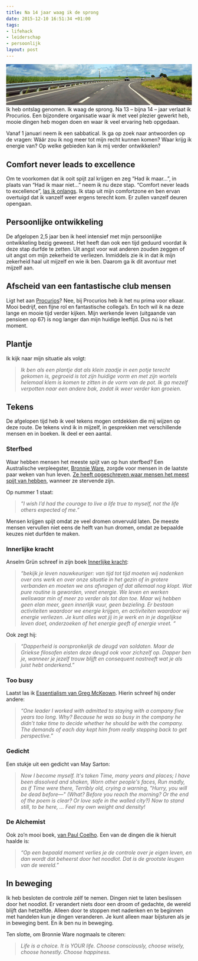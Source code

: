 ```yaml
---
title: Na 14 jaar waag ik de sprong
date: 2015-12-10 16:51:34 +01:00
tags:
- lifehack
- leiderschap
- persoonlijk
layout: post
---
```


![Op weg](/content/images/2015/12/Banner-vTnD.jpg)
Ik heb ontslag genomen. Ik waag de sprong. Na 13 – bijna 14 – jaar verlaat ik Procurios. Een bijzondere organisatie waar ik met veel plezier gewerkt heb, mooie dingen heb mogen doen en waar ik veel ervaring heb opgedaan.

Vanaf 1 januari neem ik een sabbatical. Ik ga op zoek naar antwoorden op de vragen: Wáár zou ik nog meer tot mijn recht kunnen komen? Waar krijg ik energie van? Op welke gebieden kan ik mij verder ontwikkelen?

## Comfort never leads to excellence
Om te voorkomen dat ik ooit spijt zal krijgen en zeg “Had ik maar…”, in plaats van “Had ik maar niet…” neem ik nu deze stap. “Comfort never leads to excellence”, [las ik onlangs](http://www.amazon.com/The-Art-Work-Proven-Discovering/dp/0718022076). Ik stap uit mijn comfortzone en ben ervan overtuigd dat ik vanzelf weer ergens terecht kom. Er zullen vanzelf deuren opengaan.

## Persoonlijke ontwikkeling
De afgelopen 2,5 jaar ben ik heel intensief met mijn persoonlijke ontwikkeling bezig geweest. Het heeft dan ook een tijd geduurd voordat ik deze stap durfde te zetten. Uit angst voor wat anderen zouden zeggen of uit angst om mijn zekerheid te verliezen. Inmiddels zie ik in dat ik mijn zekerheid haal uit mijzelf en wie ik ben. Daarom ga ik dit avontuur met mijzelf aan.

## Afscheid van een fantastische club mensen
Ligt het aan [Procurios](http://www.procurios.com/)? Nee, bij Procurios heb ik het nu prima voor elkaar. Mooi bedrijf, een fijne rol en fantastische collega’s. En toch wil ik na deze lange en mooie tijd verder kijken. Mijn werkende leven (uitgaande van pensioen op 67) is nog langer dan mijn huidige leeftijd. Dus nú is het moment.

## Plantje
Ik kijk naar mijn situatie als volgt:

> *Ik ben als een plantje dat als klein zaadje in een potje terecht gekomen is, gegroeid is tot zijn huidige vorm en met zijn wortels helemaal klem is komen te zitten in de vorm van de pot. Ik ga mezelf verpotten naar een andere bak, zodat ik weer verder kan groeien.*

## Tekens
De afgelopen tijd heb ik veel tekens mogen ontdekken die mij wijzen op deze route. De tekens vind ik in mijzelf, in gesprekken met verschillende mensen en in boeken. Ik deel er een aantal.

### Sterfbed
Waar hebben mensen het meeste spijt van op hun sterfbed? Een Australische verpleegster, [Bronnie Ware](http://bronnieware.com/regrets-of-the-dying/), zorgde voor mensen in de laatste paar weken van hun leven. [Ze heeft opgeschreven waar mensen het meest spijt van hebben](http://bronnieware.com/regrets-of-the-dying/), wanneer ze stervende zijn.

Op nummer 1 staat:
> *”I wish I’d had the courage to live a life true to myself, not the life others expected of me.”*

Mensen krijgen spijt omdat ze veel dromen onvervuld laten. De meeste mensen vervullen niet eens de helft van hun dromen, omdat ze bepaalde keuzes niet durfden te maken.

### Innerlijke kracht
Anselm Grün schreef in zijn boek [Innerlijke kracht](http://www.bol.com/nl/p/innerlijke-kracht/1001004002719622/):

> *“bekijk je leven nauwkeuriger: van tijd tot tijd moeten wij nadenken over ons werk en over onze situatie in het gezin of in grotere verbanden en moeten we ons afvragen of dat allemaal nog klopt. Wat pure routine is geworden, vreet energie. We leven en werken weliswaar min of meer zo verder als tot dan toe. Maar wij hebben geen elan meer, geen innerlijk vuur, geen bezieling. Er bestaan activiteiten waardoor we energie krijgen, en activiteiten waardoor wij energie verliezen. Je kunt alles wat jij in je werk en in je dagelijkse leven doet, onderzoeken of het energie geeft of energie vreet. “*

Ook zegt hij:

> *“Dapperheid is oorspronkelijk de deugd van soldaten. Maar de Griekse filosofen eisten deze deugd ook voor zichzelf op. Dapper ben je, wanneer je jezelf trouw blijft en consequent nastreeft wat je als juist hebt onderkend.”*

### Too busy
Laatst las ik [Essentialism van Greg McKeown](http://www.bol.com/nl/p/essentialism/9200000020318594/?Referrer=ADVNLGOO0020080002kw7). Hierin schreef hij onder andere:
> *“One leader I worked with admitted to staying with a company five years too long. Why? Because he was so busy in the company he didn’t take time to decide whether he should be with the company. The demands of each day kept him from really stepping back to get perspective.”*

### Gedicht
Een stukje uit een gedicht van May Sarton:

> *Now I become myself. It's taken* 
> *Time, many years and places;*
> *I have been dissolved and shaken,*
> *Worn other people's faces,*
> *Run madly, as if Time were there,*
> *Terribly old, crying a warning,*
> *"Hurry, you will be dead before—"*
> *(What? Before you reach the morning?*
> *Or the end of the poem is clear?*
> *Or love safe in the walled city?)*
> *Now to stand still, to be here, …*
> *Feel my own weight and density!*

### De Alchemist
Ook zo’n mooi boek, [van Paul Coelho](http://www.bol.com/nl/p/de-alchemist/1001004008563560/). Een van de dingen die ik hieruit haalde is:

> *“Op een bepaald moment verlies je de controle over je eigen leven, en dan wordt dat beheerst door het noodlot. Dat is de grootste leugen van de wereld.”*

## In beweging
Ik heb besloten de controle zélf te nemen. Dingen niet te laten beslissen door het noodlot. Er verandert niets door een droom of gedachte, de wereld blijft dan hetzelfde. Alleen door te stoppen met nadenken en te beginnen met handelen kun je dingen veranderen. Je kunt alleen maar bijsturen als je in beweging bent. En ik ben nu in beweging.

Ten slotte, om Bronnie Ware nogmaals te citeren:
> *Life is a choice. It is YOUR life. Choose consciously, choose wisely, choose honestly. Choose happiness.*
